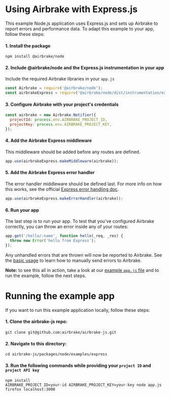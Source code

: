 # Using Airbrake with Express.js

This example Node.js application uses Express.js and sets up Airbrake to report
errors and performance data. To adapt this example to your app, follow these
steps:

#### 1. Install the package
```shell
npm install @airbrake/node
```

#### 2. Include @airbrake/node and the Express.js instrumentation in your app
Include the required Airbrake libraries in your `app.js`

```js
const Airbrake = require('@airbrake/node');
const airbrakeExpress = require('@airbrake/node/dist/instrumentation/express');
```

#### 3. Configure Airbrake with your project's credentials

```js
const airbrake = new Airbrake.Notifier({
  projectId: process.env.AIRBRAKE_PROJECT_ID,
  projectKey: process.env.AIRBRAKE_PROJECT_KEY,
});
```

#### 4. Add the Airbrake Express middleware
This middleware should be added before any routes are defined.

```js
app.use(airbrakeExpress.makeMiddleware(airbrake));
```

#### 5. Add the Airbrake Express error handler
The error handler middleware should be defined last. For more info on how this
works, see the official
[Express error handling doc](http://expressjs.com/en/guide/error-handling.html).

```js
app.use(airbrakeExpress.makeErrorHandler(airbrake));
```

#### 6. Run your app
The last step is to run your app. To test that you've configured Airbrake
correctly, you can throw an error inside any of your routes:
```js
app.get('/hello/:name', function hello(_req, _res) {
  throw new Error('hello from Express');
});
```

Any unhandled errors that are thrown will now be reported to Airbrake. See the
[basic usage](https://github.com/airbrake/airbrake-js/tree/master/packages/node#basic-usage)
to learn how to manually send errors to Airbrake.


**Note:** to see this all in action, take a look at our
[example `app.js` file](https://github.com/airbrake/airbrake-js/blob/master/packages/node/examples/express/app.js)
and to run the example, follow the next steps.


# Running the example app

If you want to run this example application locally, follow these steps:

#### 1. Clone the airbrake-js repo:
```shell
git clone git@github.com:airbrake/airbrake-js.git
```
#### 2. Navigate to this directory:
```
cd airbrake-js/packages/node/examples/express
```
#### 3. Run the following commands while providing your `project ID` and `project API key`
```shell
npm install
AIRBRAKE_PROJECT_ID=your-id AIRBRAKE_PROJECT_KEY=your-key node app.js
firefox localhost:3000
```

